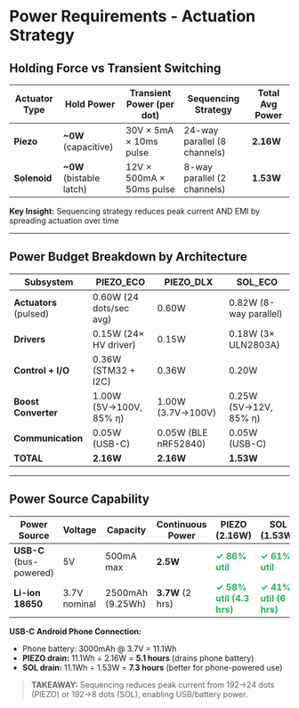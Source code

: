 # Power Requirements - Actuation Strategy

<style scoped>
table {
  font-size: 17px;
}
</style>

## Holding Force vs Transient Switching

| Actuator Type | Hold Power | Transient Power (per dot) | Sequencing Strategy | Total Avg Power |
|---------------|------------|---------------------------|---------------------|-----------------|
| **Piezo** | **~0W** (capacitive) | 30V × 5mA × 10ms pulse | 24-way parallel (8 channels) | **2.16W** |
| **Solenoid** | **~0W** (bistable latch) | 12V × 500mA × 50ms pulse | 8-way parallel (2 channels) | **1.53W** |

**Key Insight:** Sequencing strategy reduces peak current AND EMI by spreading actuation over time

---

## Power Budget Breakdown by Architecture

| Subsystem | PIEZO_ECO | PIEZO_DLX | SOL_ECO |
|-----------|-----------|-----------|---------|
| **Actuators** (pulsed) | 0.60W (24 dots/sec avg) | 0.60W | 0.82W (8-way parallel) |
| **Drivers** | 0.15W (24× HV driver) | 0.15W | 0.18W (3× ULN2803A) |
| **Control + I/O** | 0.36W (STM32 + I2C) | 0.36W | 0.20W |
| **Boost Converter** | 1.00W (5V→100V, 85% η) | 1.00W (3.7V→100V) | 0.25W (5V→12V, 85% η) |
| **Communication** | 0.05W (USB-C) | 0.05W (BLE nRF52840) | 0.05W (USB-C) |
| **TOTAL** | **2.16W** | **2.16W** | **1.53W** |

---

## Power Source Capability

<style scoped>
table {
  font-size: 16px;
}
.pass { color: #27ae60; font-weight: bold; }
.fail { color: #e74c3c; font-weight: bold; }
</style>

| Power Source | Voltage | Capacity | Continuous Power | PIEZO (2.16W) | SOL (1.53W) |
|--------------|---------|----------|------------------|---------------|-------------|
| **USB-C** (bus-powered) | 5V | 500mA max | **2.5W** | <span class="pass">✓ 86% util</span> | <span class="pass">✓ 61% util</span> |
| **Li-ion 18650** | 3.7V nominal | 2500mAh (9.25Wh) | **3.7W** (2 hrs) | <span class="pass">✓ 58% util (4.3 hrs)</span> | <span class="pass">✓ 41% util (6 hrs)</span> |

**USB-C Android Phone Connection:**
- Phone battery: 3000mAh @ 3.7V = 11.1Wh
- **PIEZO drain:** 11.1Wh ÷ 2.16W = **5.1 hours** (drains phone battery)
- **SOL drain:** 11.1Wh ÷ 1.53W = **7.3 hours** (better for phone-powered use)

> **TAKEAWAY:** Sequencing reduces peak current from 192→24 dots (PIEZO) or 192→8 dots (SOL), enabling USB/battery power.

<!-- Speaker notes: "This is where systems engineering meets power electronics. Key insight: We can't actuate all 192 dots simultaneously - peak current would be 96A (192 × 500mA solenoids) or 10A (192 × 50mA piezos). Sequential actuation solves TWO problems: (1) Reduces peak current to fit USB/battery budget, (2) Reduces EMI by 28dB (fewer simultaneous radiating sources). PIEZO uses 24-way parallel (8 channels of 24 dots each) because it's faster (1.5s refresh) but needs 100V HV supply. SOL uses 8-way parallel (2 channels) to stay within power budget, slower refresh (2.4s) but only 12V supply. Both have zero hold power - piezo is capacitive (no DC current), solenoid has bistable latch (mechanical brake). Power breakdown: PIEZO 2.16W mostly from boost converter (5V→100V at 85% efficiency = 1W loss), SOL 1.53W mostly from actuator pulses. USB-C provides 2.5W (500mA @ 5V), Li-ion 18650 provides 3.7W average for 2 hours. Android phone connection: PIEZO drains phone in 5 hours, SOL in 7 hours - users must manage phone battery or use wall power. Trade-off: PIEZO is faster (1.5s refresh), SOL is lower power (1.53W vs 2.16W) and cheaper (12V vs 100V drivers)." -->
